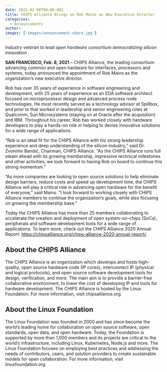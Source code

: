 ```yaml
---
date: 2021-02-08T00:00:00Z
title: CHIPS Alliance Brings on Rob Mains as New Executive Director
categories:
  - Announcements
author: 
images: ['images/announcement-share.jpg']
---
```


*Industry veteran to lead open hardware consortium democratizing silicon innovation*

**SAN FRANCISCO, Feb. 8, 2021** – CHIPS Alliance, the leading consortium advancing common and open hardware for interfaces, processors and systems, today announced the appointment of Rob Mains as the organization’s new executive director.

Rob has over 35 years of experience in software engineering and development, with 25 years of experience as an EDA software architect focused on microprocessor design and advanced process node technologies. He most recently served as a technology advisor at Spillbox, and prior to that worked in leadership and senior engineering roles at Qualcomm, Sun Microsystems (staying on at Oracle after the acquisition) and IBM. Throughout his career, Rob has worked closely with hardware developers to play a hands-on role in helping to devise innovative solutions for a wide range of applications.

“Rob is an ideal fit for the CHIPS Alliance with his strong leadership experience and deep understanding of the silicon industry,” said Dr. Zvonimir Bandić, Chairman, CHIPS Alliance. “As the CHIPS Alliance runs full steam ahead with its growing membership, impressive technical milestones and other activities, we look forward to having Rob on board to continue this strong momentum.”

“As more companies are looking to open source solutions to help eliminate design barriers, reduce costs and speed up development time, the CHIPS Alliance will play a critical role in advancing open hardware for the benefit of everyone,” said Mains. “I look forward to working closely with CHIPS Alliance members to continue the organization’s goals, while also focusing on growing the membership base.”

Today the CHIPS Alliance has more than 25 members collaborating to accelerate the creation and deployment of open system-on-chips (SoCs), peripherals and software development tools for a wide range of applications. To learn more, check out the CHIPS Alliance 2020 Annual Report: https://chipsalliance.org/chips-alliance-2020-annual-report/.

## About the CHIPS Alliance

The CHIPS Alliance is an organization which develops and hosts high-quality, open source hardware code (IP cores), interconnect IP (physical and logical protocols), and open source software development tools for design, verification, and more. The main aim is to provide a barrier-free collaborative environment, to lower the cost of developing IP and tools for hardware development. The CHIPS Alliance is hosted by the Linux Foundation. For more information, visit chipsalliance.org.

## About the Linux Foundation

The Linux Foundation was founded in 2000 and has since become the world’s leading home for collaboration on open source software, open standards, open data, and open hardware. Today, the Foundation is supported by more than 1,000 members and its projects are critical to the world’s infrastructure, including Linux, Kubernetes, Node.js and more. The Linux Foundation focuses on employing best practices and addressing the needs of contributors, users, and solution providers to create sustainable models for open collaboration. For more information, visit linuxfoundation.org.